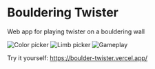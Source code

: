 # Bouldering Twister

Web app for playing twister on a bouldering wall

![Color picker](https://raw.githubusercontent.com/lubczanska/boulder-twister/main/pick_limb.png)
![Limb picker](https://raw.githubusercontent.com/lubczanska/boulder-twister/main/pick_color.png)
![Gameplay](https://raw.githubusercontent.com/lubczanska/boulder-twister/main/play.png)

Try it yourself: https://boulder-twister.vercel.app/